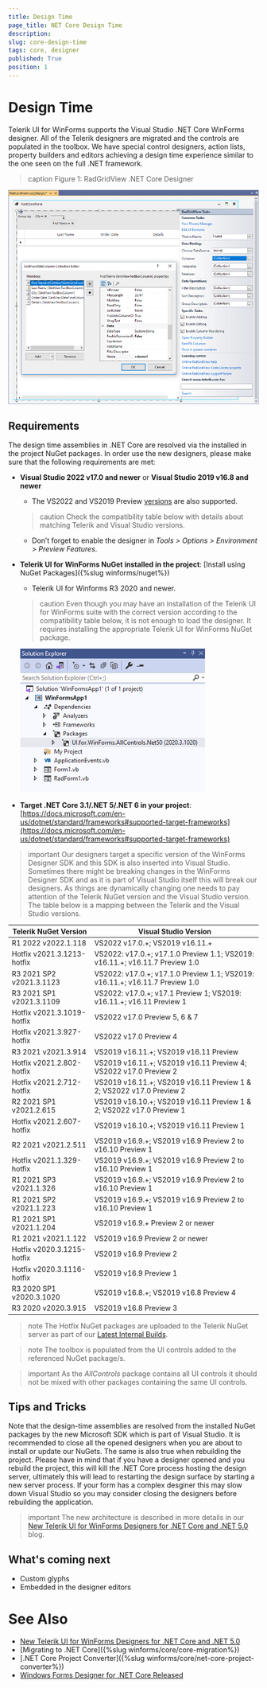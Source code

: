 ```yaml
---
title: Design Time 
page_title: NET Core Design Time
description:   
slug: core-design-time
tags: core, designer
published: True
position: 1
---
```


# Design Time

Telerik UI for WinForms supports the Visual Studio .NET Core WinForms designer. All of the Telerik designers are migrated and the controls are populated in the toolbox. We have special control designers, action lists, property builders and editors achieving a design time experience similar to the one seen on the full .NET framework. 

>caption Figure 1: RadGridView .NET Core Designer

![core-designer001](images/core-designer001.png)

## Requirements

The design time assemblies in .NET Core are resolved via the installed in the project NuGet packages. In order use the new designers, please make sure that the following requirements are met:

*  **Visual Studio 2022 v17.0 and newer** or **Visual Studio 2019 v16.8 and newer**
    - The VS2022 and VS2019 Preview [versions](https://visualstudio.microsoft.com/vs/preview/) are also supported. 
    
	>caution Check the compatibility table below with details about matching Telerik and Visual Studio versions.
	
    - Don’t forget to enable the designer in *Tools > Options > Environment > Preview Features*.
* **Telerik UI for WinForms NuGet installed in the project**: [Install using NuGet Packages]({%slug winforms/nuget%})
     - Telerik UI for Winforms R3 2020 and newer.

	>caution Even though you may have an installation of the Telerik UI for WinForms suite with the correct version according to the compatibility table below, it is not enough to load the designer. It requires installing the appropriate Telerik UI for WinForms NuGet package.

	![core-designer002](images/core-designer002.png)

* **Target .NET Core 3.1/.NET 5/.NET 6 in your project**: [https://docs.microsoft.com/en-us/dotnet/standard/frameworks#supported-target-frameworks](https://docs.microsoft.com/en-us/dotnet/standard/frameworks#supported-target-frameworks)

>important Our designers target a specific version of the WinForms Designer SDK and this SDK is also inserted into Visual Studio. Sometimes there might be breaking changes in the WinForms Designer SDK and as it is part of Visual Studio itself this will break our designers. As things are dynamically changing one needs to pay attention of the Telerik NuGet version and the Visual Studio version. The table below is a mapping between the Telerik and the Visual Studio versions.
>

|Telerik NuGet Version|Visual Studio Version|
|----|----|
|R1 2022 v2022.1.118|VS2022 v17.0.+; VS2019 v16.11.+|
|Hotfix v2021.3.1213-hotfix|VS2022: v17.0.+; v17.1.0 Preview 1.1; VS2019: v16.11.+; v16.11.7 Preview 1.0|
|R3 2021 SP2 v2021.3.1123|VS2022: v17.0.+; v17.1.0 Preview 1.1; VS2019: v16.11.+; v16.11.7 Preview 1.0|
|R3 2021 SP1 v2021.3.1109|VS2022: v17.0.+; v17.1 Preview 1; VS2019: v16.11.+; v16.11 Preview 1|
|Hotfix v2021.3.1019-hotfix|VS2022 v17.0 Preview 5, 6 & 7|
|Hotfix v2021.3.927-hotfix|VS2022 v17.0 Preview 4|
|R3 2021 v2021.3.914|VS2019 v16.11.+; VS2019 v16.11 Preview|
|Hotfix v2021.2.802-hotfix|VS2019 v16.11.+; VS2019 v16.11 Preview 4; VS2022 v17.0 Preview 2|
|Hotfix v2021.2.712-hotfix|VS2019 v16.11.+; VS2019 v16.11 Preview 1 & 2; VS2022 v17.0 Preview 2|
|R2 2021 SP1 v2021.2.615|VS2019 v16.10.+; VS2019 v16.11 Preview 1 & 2; VS2022 v17.0 Preview 1|
|Hotfix v2021.2.607-hotfix|VS2019 v16.10.+; VS2019 v16.11 Preview 1|
|R2 2021 v2021.2.511|VS2019 v16.9.+; VS2019 v16.9 Preview 2 to v16.10 Preview 1|
|Hotfix v2021.1.329-hotfix|VS2019 v16.9.+; VS2019 v16.9 Preview 2 to v16.10 Preview 1|
|R1 2021 SP3 v2021.1.326|VS2019 v16.9.+; VS2019 v16.9 Preview 2 to v16.10 Preview 1|
|R1 2021 SP2 v2021.1.223|VS2019 v16.9.+; VS2019 v16.9 Preview 2 to v16.10 Preview 1|
|R1 2021 SP1 v2021.1.204|VS2019 v16.9.+ Preview 2 or newer|
|R1 2021 v2021.1.122|VS2019 v16.9 Preview 2 or newer|
|Hotfix v2020.3.1215-hotfix|VS2019 v16.9 Preview 2|
|Hotfix v2020.3.1116-hotfix|VS2019 v16.9 Preview 1|
|R3 2020 SP1 v2020.3.1020|VS2019 v16.8.+; VS2019 v16.8 Preview 4|
|R3 2020 v2020.3.915|VS2019 v16.8 Preview 3|

>note The Hotfix NuGet packages are uploaded to the Telerik NuGet server as part of our [Latest Internal Builds](https://docs.telerik.com/devtools/winforms/installation-and-upgrades/latest-internal-builds#latest-internal-builds).
>

>note The toolbox is populated from the UI controls added to the referenced NuGet package/s.  
>

>important As the *AllControls* package contains all UI controls it should not be mixed with other packages containing the same UI controls.

## Tips and Tricks

Note that the design-time assemblies are resolved from the installed NuGet packages by the new Microsoft SDK which is part of Visual Studio. It is recommended to close all the opened designers when you are about to install or update our NuGets. The same is also true when rebuilding the project. Please have in mind that if you have a designer opened and you rebuild the project, this will kill the .NET Core process hosting the design server, ultimately this will lead to restarting the design surface by starting a new server process. If your form has a complex desginer this may slow down Visual Studio so you may consider closing the designers before rebuilding the application. 

>important The new architecture is described in more details in our [New Telerik UI for WinForms Designers for .NET Core and .NET 5.0](https://www.telerik.com/blogs/new-telerik-ui-for-winforms-designers-dotnet-core-dotnet-5) blog.
>

## What's coming next 

* Custom glyphs
* Embedded in the designer editors


# See Also
* [New Telerik UI for WinForms Designers for .NET Core and .NET 5.0](https://www.telerik.com/blogs/new-telerik-ui-for-winforms-designers-dotnet-core-dotnet-5)
* [Migrating to .NET Core]({%slug winforms/core/core-migration%})
* [.NET Core Project Converter]({%slug winforms/core/net-core-project-converter%})
* [Windows Forms Designer for .NET Core Released](https://devblogs.microsoft.com/dotnet/windows-forms-designer-for-net-core-released/)
